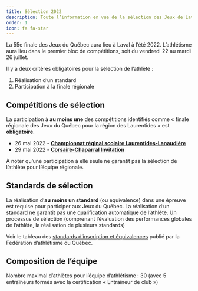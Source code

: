 ```yaml
---
title: Sélection 2022
description: Toute l’information en vue de la sélection des Jeux de Laval 2022.
order: 1
icon: fa fa-star
---
```


La 55e finale des Jeux du Québec aura lieu à Laval à l’été 2022. L’athlétisme aura lieu dans le premier bloc de compétitions, soit du vendredi 22 au mardi 26 juillet.


Il y a deux critères obligatoires pour la sélection de l’athlète :

1. Réalisation d’un standard
2. Participation à la finale régionale

## Compétitions de sélection

La participation à **au moins une** des compétitions identifiés comme «&nbsp;finale régionale des Jeux du Québec pour la région des Laurentides&nbsp;» est **obligatoire**.


- 26 mai 2022 - [**Championnat réginal scolaire Laurentides-Lanaudière**](https://ll.rseq.ca/athletisme/)
- 29 mai 2022 - [**Corsaire-Chaparral Invitation**](https://corsaire-chaparral.org/competitions/corsaire-chaparral-invitation/)

À noter qu’une participation à elle seule ne garantit pas la sélection de l’athlète pour l’équipe régionale.

## Standards de sélection

La réalisation d’**au moins un standard** (ou équivalence) dans une épreuve est requise pour participer aux Jeux du Québec.
La réalisation d’un standard ne garantit pas une qualification automatique de l’athlète.
Un processus de sélection (comprenant l’évaluation des performances globales de l’athlète, la réalisation de plusieurs standards)

Voir le tableau des [standards d’inscription et équivalences](https://www.athletisme-quebec.ca/medias/standards-inscription-jq-2022-et-equivalences.pdf) publié par la Fédération d’athlétisme du Québec.

## Composition de l’équipe

Nombre maximal d’athlètes pour l’équipe d’athlétisme : 30 (avec 5 entraîneurs formés avec la certification «&nbsp;Entraîneur de club&nbsp;»)
